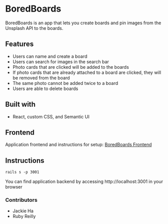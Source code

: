 # BoredBoards

BoredBoards is an app that lets you create boards and pin images from the Unsplash API to the boards.

## Features

- Users can name and create a board
- Users can search for images in the search bar
- Photo cards that are clicked will be added to the boards
- If photo cards that are already attached to a board are clicked, they will be removed from the board
- The same photo cannot be added twice to a board
- Users are able to delete boards

## Built with

- React, custom CSS, and Semantic UI

## Frontend

Application frontend and instructions for setup: [BoredBoards Frontend](https://github.com/jkhaha/pinteresting_frontend)


## Instructions

```rails s -p 3001```

You can find application backend by accessing http://localhost:3001 in your browser

### Contributors

- Jackie Ha
- Ruby Reilly
